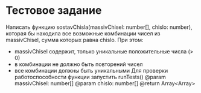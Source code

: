 # Тестовое задание

Написать функцию sostavChisla(massivChisel: number[], chislo: number),
которая бы находила все возможные комбинации чисел из massivChisel,
сумма которых равна chislo. При этом:

- massivChisel содержит, только уникальные положительные числа (> 0)
- в комбинации не должно быть повторений чисел
- все комбинации должны быть уникальными
  Для проверки работоспособности функции запустить runTests()
  @param massivChisel: number[]
  @param chislo: number[]
  @return Array<Array<number>>
